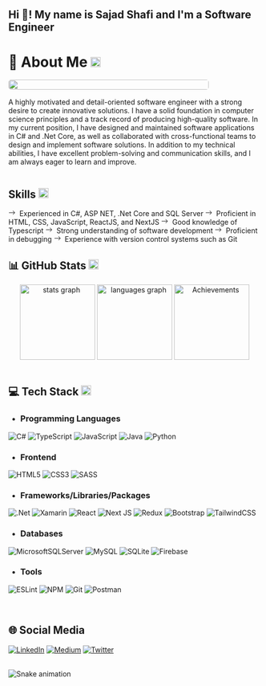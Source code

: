 <head>

</head>


## Hi 👋! My name is Sajad Shafi and I'm a Software Engineer

# 💫 About Me <img style="width:20px;" src="https://res.cloudinary.com/dey4dramc/image/upload/v1682335394/right-arrow_ojgvmh.png"/>

<div class="about-section">
  <foreignObject width="100%" height="100%">
        <div xmlns="http://www.w3.org/1999/xhtml">
            <style>
  .gif-anime {
      height: 100%;
      width: 300px;
      border-radius: 5px;
      margin-right: 1rem;
    }
    @media screen and (min-width: 992px) {
      .about-me {
        border-left: 2px solid #e5289e;
        padding-left: 1rem;
      }
      .about-section {
        display: flex;
      }
    }
    @media only screen and (max-width: 992px) and (min-width: 768px) {
      .gif-anime {
        width: 400px !important;
        border-radius: 5px;
      }
    }
    @media screen and (max-width: 992px) {
      .about-section {
        display: flex;
        flex-direction: column;
      }
      .about-me {
        margin-top: 1rem !important;
      }
    }
    @media screen and (max-width: 768px) {
      .gif-anime {
        width: 100% !important;
        border-radius: 5px;
      }
    }
  </style>
        </div>
    </foreignObject>
  <img class="gif-anime" src="https://media.giphy.com/media/RbDKaczqWovIugyJmW/giphy.gif"  />
  <p class="about-me"> A highly motivated and detail-oriented software engineer with a strong desire to create innovative solutions. I have a solid foundation in computer science principles and a track record of producing high-quality software. In my current position, I have designed and maintained software applications in C# and .Net Core, as well as collaborated with cross-functional teams to design and implement software solutions. In addition to my technical abilities, I have excellent problem-solving and communication skills, and I am always eager to learn and improve.</p>
</div>

## Skills <img style="width:20px;" src="https://res.cloudinary.com/dey4dramc/image/upload/v1682335394/right-arrow_ojgvmh.png"/>

  <span>
    <svg stroke="currentColor" fill="currentColor" stroke-width="0" viewBox="0 0 16 16" height="1em" width="1em" xmlns="http://www.w3.org/2000/svg">
      <path fill-rule="evenodd" d="M1 8a.5.5 0 0 1 .5-.5h11.793l-3.147-3.146a.5.5 0 0 1 .708-.708l4 4a.5.5 0 0 1 0 .708l-4 4a.5.5 0 0 1-.708-.708L13.293 8.5H1.5A.5.5 0 0 1 1 8z"></path></svg>
  </span>
  <span style="margin-left:4px;">Experienced in C#, ASP NET, .Net Core and SQL Server</span>

  <span>
      <svg stroke="currentColor" fill="currentColor" stroke-width="0" viewBox="0 0 16 16" height="1em" width="1em" xmlns="http://www.w3.org/2000/svg">
        <path fill-rule="evenodd" d="M1 8a.5.5 0 0 1 .5-.5h11.793l-3.147-3.146a.5.5 0 0 1 .708-.708l4 4a.5.5 0 0 1 0 .708l-4 4a.5.5 0 0 1-.708-.708L13.293 8.5H1.5A.5.5 0 0 1 1 8z"></path></svg>
  </span>
  <span style="margin-left:4px;">Proficient in HTML, CSS, JavaScript, ReactJS, and NextJS</span>

  <span>
      <svg stroke="currentColor" fill="currentColor" stroke-width="0" viewBox="0 0 16 16" height="1em" width="1em" xmlns="http://www.w3.org/2000/svg">
        <path fill-rule="evenodd" d="M1 8a.5.5 0 0 1 .5-.5h11.793l-3.147-3.146a.5.5 0 0 1 .708-.708l4 4a.5.5 0 0 1 0 .708l-4 4a.5.5 0 0 1-.708-.708L13.293 8.5H1.5A.5.5 0 0 1 1 8z"></path></svg>
  </span>
  <span style="margin-left:4px;">Good knowledge of Typescript</span>

  <span>
      <svg stroke="currentColor" fill="currentColor" stroke-width="0" viewBox="0 0 16 16" height="1em" width="1em" xmlns="http://www.w3.org/2000/svg">
        <path fill-rule="evenodd" d="M1 8a.5.5 0 0 1 .5-.5h11.793l-3.147-3.146a.5.5 0 0 1 .708-.708l4 4a.5.5 0 0 1 0 .708l-4 4a.5.5 0 0 1-.708-.708L13.293 8.5H1.5A.5.5 0 0 1 1 8z"></path></svg>
  </span>
  <span style="margin-left:4px;">Strong understanding of software development</span>
  
  <span>
      <svg stroke="currentColor" fill="currentColor" stroke-width="0" viewBox="0 0 16 16" height="1em" width="1em" xmlns="http://www.w3.org/2000/svg">
        <path fill-rule="evenodd" d="M1 8a.5.5 0 0 1 .5-.5h11.793l-3.147-3.146a.5.5 0 0 1 .708-.708l4 4a.5.5 0 0 1 0 .708l-4 4a.5.5 0 0 1-.708-.708L13.293 8.5H1.5A.5.5 0 0 1 1 8z"></path></svg>
  </span>
  <span style="margin-left:4px;">Proficient in debugging</span>
  
  <span>
      <svg stroke="currentColor" fill="currentColor" stroke-width="0" viewBox="0 0 16 16" height="1em" width="1em" xmlns="http://www.w3.org/2000/svg">
        <path fill-rule="evenodd" d="M1 8a.5.5 0 0 1 .5-.5h11.793l-3.147-3.146a.5.5 0 0 1 .708-.708l4 4a.5.5 0 0 1 0 .708l-4 4a.5.5 0 0 1-.708-.708L13.293 8.5H1.5A.5.5 0 0 1 1 8z"></path></svg>
  </span>
  <span style="margin-left:4px;">Experience with version control systems such as Git</span>
</ul>

<br>

## 📊 GitHub Stats <img style="width:20px;" src="https://res.cloudinary.com/dey4dramc/image/upload/v1682335394/right-arrow_ojgvmh.png"/>

<div align="center">
  <img src="https://github-readme-stats.vercel.app/api?username=sajadshafi&hide_title=true&theme=synthwave&hide_border=false&include_all_commits=false&count_private=false" height="150" alt="stats graph"  />
  <img src="https://github-readme-stats.vercel.app/api/top-langs?username=sajadshafi&locale=en&hide_title=false&layout=compact&card_width=320&langs_count=5&theme=synthwave&hide_border=false" height="150" alt="languages graph"  />
  <img src="https://github-readme-streak-stats.herokuapp.com/?user=sajadshafi&theme=synthwave&hide_border=false" height="150" alt="Achievements"  />
</div>

<br>

## 💻 Tech Stack <img style="width:20px;" src="https://res.cloudinary.com/dey4dramc/image/upload/v1682335394/right-arrow_ojgvmh.png"/>

- ### Programming Languages

![C#](https://img.shields.io/badge/c%23-%23239120.svg?style=flat&logo=c-sharp&logoColor=white)
![TypeScript](https://img.shields.io/badge/typescript-%23007ACC.svg?style=flat&logo=typescript&logoColor=white)
![JavaScript](https://img.shields.io/badge/javascript-%23323330.svg?style=flat&logo=javascript&logoColor=%23F7DF1E)
![Java](https://img.shields.io/badge/java-%23ED8B00.svg?style=flat&logo=java&logoColor=white)
![Python](https://img.shields.io/badge/python-3670A0?style=flat&logo=python&logoColor=ffdd54)

- ### Frontend

![HTML5](https://img.shields.io/badge/html5-%23E34F26.svg?style=flat&logo=html5&logoColor=white)
![CSS3](https://img.shields.io/badge/css3-%231572B6.svg?style=flat&logo=css3&logoColor=white)
![SASS](https://img.shields.io/badge/SASS-hotpink.svg?style=flat&logo=SASS&logoColor=white)

- ### Frameworks/Libraries/Packages

![.Net](https://img.shields.io/badge/.NET-5C2D91?style=flat&logo=.net&logoColor=white)
![Xamarin](https://img.shields.io/badge/Xamarin-3199DC?style=flat&logo=xamarin&logoColor=white)
![React](https://img.shields.io/badge/react-%2320232a.svg?style=flat&logo=react&logoColor=%2361DAFB)
![Next JS](https://img.shields.io/badge/Next-black?style=flat&logo=next.js&logoColor=white)
![Redux](https://img.shields.io/badge/redux-%23593d88.svg?style=flat&logo=redux&logoColor=white)
![Bootstrap](https://img.shields.io/badge/bootstrap-%23563D7C.svg?style=flat&logo=bootstrap&logoColor=white)
![TailwindCSS](https://img.shields.io/badge/tailwindcss-%2338B2AC.svg?style=flat&logo=tailwind-css&logoColor=white)

- ### Databases

![MicrosoftSQLServer](https://img.shields.io/badge/Microsoft%20SQL%20Sever-CC2927?style=flat&logo=microsoft%20sql%20server&logoColor=white)
![MySQL](https://img.shields.io/badge/mysql-%2300f.svg?style=flat&logo=mysql&logoColor=white)
![SQLite](https://img.shields.io/badge/sqlite-%2307405e.svg?style=flat&logo=sqlite&logoColor=white)
![Firebase](https://img.shields.io/badge/firebase-%23039BE5.svg?style=flat&logo=firebase)

- ### Tools

![ESLint](https://img.shields.io/badge/ESLint-4B3263?style=flat&logo=eslint&logoColor=white)
![NPM](https://img.shields.io/badge/NPM-%23000000.svg?style=flat&logo=npm&logoColor=white)
![Git](https://camo.githubusercontent.com/f7c3ee03e8c0f6b42e081dbc1d4baf4d524919bc7272ad550020871b8cd5ee98/68747470733a2f2f696d672e736869656c64732e696f2f62616467652f2d4769742d4630353033323f7374796c653d666c6174266c6f676f3d676974266c6f676f436f6c6f723d7768697465)
![Postman](https://img.shields.io/badge/Postman-FF6C37?style=flat&logo=postman&logoColor=white)

<br clear="both">

## 🌐 Social Media <img style="width:15px;" src="https://res.cloudinary.com/dey4dramc/image/upload/v1682335394/right-arrow_ojgvmh.png"/>

[![LinkedIn](https://img.shields.io/badge/LinkedIn-%230077B5.svg?logo=linkedin&logoColor=white)](https://linkedin.com/in/sajadshafi)
[![Medium](https://img.shields.io/badge/Medium-12100E?logo=medium&logoColor=white)](https://medium.com/@sajadshafi)
[![Twitter](https://img.shields.io/badge/Twitter-%231DA1F2.svg?logo=Twitter&logoColor=white)](https://twitter.com/sajadshafi_dev)

<br clear="both">

<img src="https://res.cloudinary.com/dey4dramc/image/upload/v1682334118/snake_ujoyoz.svg" alt="Snake animation" />
